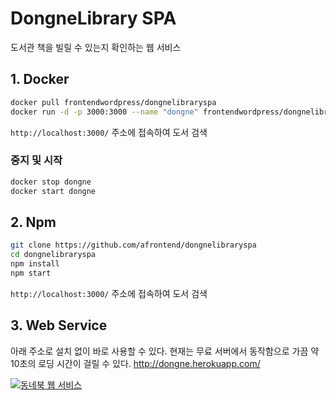 # DongneLibrary SPA

도서관 책을 빌릴 수 있는지 확인하는 웹 서비스

## 1. Docker
```sh
docker pull frontendwordpress/dongnelibraryspa
docker run -d -p 3000:3000 --name "dongne" frontendwordpress/dongnelibraryspa
```

`http://localhost:3000/` 주소에 접속하여 도서 검색

### 중지 및 시작
```sh
docker stop dongne
docker start dongne
```

## 2. Npm
```sh
git clone https://github.com/afrontend/dongnelibraryspa
cd dongnelibraryspa
npm install
npm start
```
`http://localhost:3000/` 주소에 접속하여 도서 검색

## 3. Web Service

아래 주소로 설치 없이 바로 사용할 수 있다. 현재는 무료 서버에서 동작함으로 가끔 약 10초의 로딩 시간이 걸릴 수 있다.
http://dongne.herokuapp.com/

[![동네북 웹 서비스](https://agvim.files.wordpress.com/2017/07/dongne23.png "동네북 스크린 샷")][dls-url]

[dls-url]: http://dongne.herokuapp.com/

